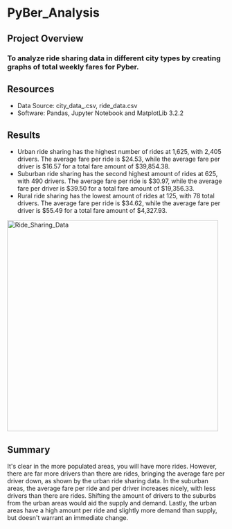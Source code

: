 # PyBer_Analysis

## Project Overview
### To analyze ride sharing data in different city types by creating graphs of total weekly fares for Pyber. 

## Resources
 - Data Source: city_data_.csv, ride_data.csv
 - Software: Pandas, Jupyter Notebook and MatplotLib 3.2.2

## Results 
 - Urban ride sharing has the highest number of rides at 1,625, with 2,405 drivers. The average fare per ride is $24.53, while the average fare per driver is $16.57 for a total fare amount of $39,854.38.
 - Suburban ride sharing has the second highest amount of rides at 625, with 490 drivers. The average fare per ride is $30.97, while the average fare per driver is $39.50 for a total fare amount of $19,356.33.
 - Rural ride sharing has the lowest amount of rides at 125, with 78 total drivers. The average fare per ride is $34.62, while the average fare per driver is $55.49 for a total fare amount of $4,327.93.

<img width="487" alt="Ride_Sharing_Data" src="https://user-images.githubusercontent.com/71476009/96377797-9f6ff280-114d-11eb-9176-99792e2f0414.png">

## Summary
It's clear in the more populated areas, you will have more rides. However, there are far more drivers than there are rides, bringing the average fare per driver down, as shown by the urban ride sharing data. In the suburban areas, the average fare per ride and per driver increases nicely, with less drivers than there are rides. Shifting the amount of drivers to the suburbs from the urban areas would aid the supply and demand. Lastly, the urban areas have a high amount per ride and slightly more demand than supply, but doesn't warrant an immediate change. 
